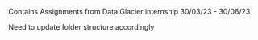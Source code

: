 Contains Assignments from Data Glacier internship 30/03/23 - 30/06/23 


Need to update folder structure accordingly
